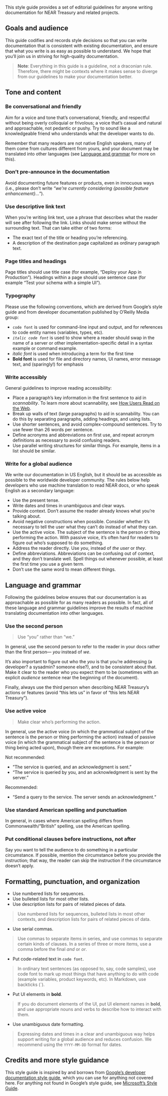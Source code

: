 
This style guide provides a set of editorial guidelines for anyone writing documentation for NEAR Treasury and related projects.

## Goals and audience

This guide codifies and records style decisions so that you can write documentation that is consistent with existing documentation, and ensure that what you write is as easy as possible to understand. We hope that you’ll join us in striving for high-quality documentation.

> **Note**: Everything in this guide is a guideline, not a draconian rule. Therefore, there might be contexts where it makes sense to diverge from our guidelines to make your documentation better.

## Tone and content

### Be conversational and friendly

Aim for a voice and tone that’s conversational, friendly, and respectful without being overly colloquial or frivolous; a voice that’s casual and natural and approachable, not pedantic or pushy. Try to sound like a knowledgeable friend who understands what the developer wants to do.

Remember that many readers are not native English speakers, many of them come from cultures different from yours, and your document may be translated into other languages (see [Language and grammar](#language-and-grammar) for more on this).

### Don’t pre-announce in the documentation

Avoid documenting future features or products, even in innocuous ways (i.e., please don’t write _“we’re currently considering {possible feature enhancement}...”_).

### Use descriptive link text

When you’re writing link text, use a phrase that describes what the reader will see after following the link. Links should make sense without the surrounding text. That can take either of two forms:

-   The exact text of the title or heading you’re referencing.
-   A description of the destination page capitalized as ordinary paragraph text.

### Page titles and headings

Page titles should use title case (for example, “Deploy your App in Production”). Headings within a page should use sentence case (for example “Test your schema with a simple UI”).

### Typography

Please use the following conventions, which are derived from Google’s style guide and from developer documentation published by O’Reilly Media group:

-   `code font` is used for command-line input and output, and for references to code entity names (variables, types, etc).
-   _`italic code font`_ is used to show where a reader should swap in the name of a server or other implementation-specific detail in a syntax example or command example.
-   _italic font_ is used when introducing a term for the first time
-   **Bold font** is used for file and directory names, UI names, error message text, and (sparingly!) for emphasis

### Write accessibly

General guidelines to improve reading accessibility:

-   Place a paragraph’s key information in the first sentence to aid in _scannability_. To learn more about scannability, see [How Users Read on the Web](https://www.nngroup.com/articles/how-users-read-on-the-web/).
-   Break up walls of text (large paragraphs) to aid in scannability. You can do this by separating paragraphs, adding headings, and using lists.
-   Use shorter sentences, and avoid complex-compound sentences. Try to use fewer than 26 words per sentence.
-   Define acronyms and abbreviations on first use, and repeat acronym definitions as necessary to avoid confusing readers.
-   Use parallel writing structures for similar things. For example, items in a list should be similar.

### Write for a global audience

We write our documentation in US English, but it should be as accessible as possible to the worldwide developer community. The rules below help developers who use machine translation to read NEAR docs, or who speak English as a secondary language:

-   Use the present tense.
-   Write dates and times in unambiguous and clear ways.
-   Provide context. Don’t assume the reader already knows what you’re talking about.
-   Avoid negative constructions when possible. Consider whether it’s necessary to tell the user what they can’t do instead of what they can.
-   Use the active voice. The subject of the sentence is the person or thing performing the action. With passive voice, it’s often hard for readers to figure out who’s supposed to do something.
-   Address the reader directly. Use _you_, instead of _the user_ or _they_.
-   Define abbreviations. Abbreviations can be confusing out of context, and they don’t translate well. Spell things out whenever possible, at least the first time you use a given term.
-   Don’t use the same word to mean different things.

## Language and grammar

Following the guidelines below ensures that our documentation is as approachable as possible for as many readers as possible. In fact, all of these language and grammar guidelines improve the results of machine translating documentation into other languages.

### Use the second person

> Use “you” rather than “we.”

In general, use the second person to refer to the reader in your docs rather than the first person— _you_ instead of _we_.

It’s also important to figure out who the _you_ is that you’re addressing (a developer? a sysadmin? someone else?), and to be consistent about that. Make it clear to the reader who you expect them to be (sometimes with an explicit _audience_ sentence near the beginning of the document).

Finally, always use the third person when describing NEAR Treasury’s actions or features (avoid “this lets us” in favor of “this lets NEAR Treasury”).

### Use active voice

> Make clear who’s performing the action.

In general, use the active voice (in which the grammatical subject of the sentence is the person or thing performing the action) instead of passive voice (in which the grammatical subject of the sentence is the person or thing being acted upon), though there are exceptions. For example:

Not recommended:

-   ”The service is queried, and an acknowledgment is sent.”
-   “The service is queried by you, and an acknowledgment is sent by the server.”

Recommended:

-   “Send a query to the service. The server sends an acknowledgment.“

### Use standard American spelling and punctuation

In general, in cases where American spelling differs from Commonwealth/“British” spelling, use the American spelling.

### Put conditional clauses before instructions, not after

Say you want to tell the audience to do something in a particular circumstance. If possible, mention the circumstance before you provide the instruction; that way, the reader can skip the instruction if the circumstance doesn’t apply.

## Formatting, punctuation, and organization

-   Use numbered lists for sequences.
-   Use bulleted lists for most other lists.
-   Use description lists for pairs of related pieces of data.

> Use numbered lists for sequences, bulleted lists in most other contexts, and description lists for pairs of related pieces of data.

-   Use serial commas.

> Use commas to separate items in series, and use commas to separate certain kinds of clauses. In a series of three or more items, use a comma before the final _and_ or _or_.

-   Put code-related text in `code font`.

> In ordinary text sentences (as opposed to, say, code samples), use code font to mark up most things that have anything to do with code (example variables, product keywords, etc). In Markdown, use backticks (`).

-   Put UI elements in **bold**.

> If you do document elements of the UI, put UI element names in **bold**, and use appropriate nouns and verbs to describe how to interact with them.

-   Use unambiguous date formatting.

> Expressing dates and times in a clear and unambiguous way helps support writing for a global audience and reduces confusion. We recommend using the `YYYY-MM-DD` format for dates.

## Credits and more style guidance

This style guide is inspired by and borrows from [Google’s developer documentation style guide](https://developers.google.com/style/), which you can use for anything not covered here. For anything not found in Google’s style guide, see [Microsoft’s Style Guide](https://docs.microsoft.com/en-us/style-guide/welcome/).
